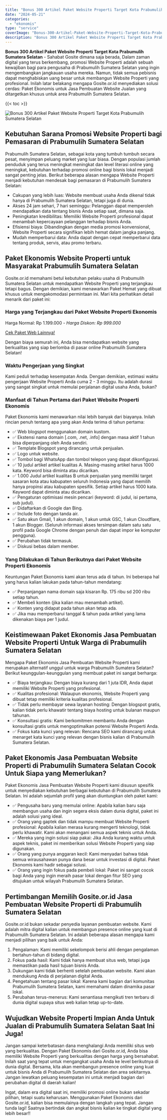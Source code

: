 ```yaml
---
title: "Bonus 300 Artikel Paket Website Properti Target Kota Prabumulih Sumatera Selatan"
date: "2024-05-21"
categories: 
  - "ekonomis"
type: "service"
coverImage: "Bonus-300-Artikel-Paket-Website-Properti-Target-Kota-Prabumulih-Sumatera-Selatan.png"
description: "Bonus 300 Artikel Paket Website Properti Target Kota Prabumulih Sumatera Selatan. Ingat, dalam era digital saat ini, memiliki promosi online bukan sekadar pi..."
---
```


**Bonus 300 Artikel Paket Website Properti Target Kota Prabumulih Sumatera Selatan** - Sahabat Gosite dimana saja berada, Dalam zaman digital yang terus berkembang, promosi Website Properti adalah sebuah kewajiban bagi para pengusaha di Prabumulih Sumatera Selatan yang ingin mengembangkan jangkauan usaha mereka. Namun, tidak semua pebisnis dapat menghabiskan uang besar untuk membangun Website Properti yang profesional. Inilah latar belakang mengapa Gosite.or.id menyediakan solusi cerdas: Paket Ekonomis untuk Jasa Pembuatan Website Jualan yang ditargetkan khusus untuk area Prabumulih Sumatera Selatan.

{{< toc >}}

![Bonus 300 Artikel Paket Website Properti Target Kota Prabumulih Sumatera Selatan](/images/ekonomis/Bonus-300-Artikel-Paket-Website-Properti-Target-Kota-Prabumulih-Sumatera-Selatan.png)

## Kebutuhan Sarana Promosi Website Properti bagi Pemasaran di Prabumulih Sumatera Selatan

Prabumulih Sumatera Selatan, sebagai kota yang tumbuh tumbuh secara pesat, menyimpan peluang market yang luar biasa. Dengan populasi jumlah penduduk yang terus meningkat meningkat dan level literasi online yang meningkat, kebutuhan terhadap promosi online bagi bisnis lokal menjadi sangat penting jelas. Berikut beberapa alasan mengapa Website Properti menjadi kebutuhan mendesak bagi pemasaran di Prabumulih Sumatera Selatan:

- Cakupan yang lebih luas: Website membuat usaha Anda dikenal tidak hanya di Prabumulih Sumatera Selatan, tetapi juga di dunia.
- Akses 24 jam sehari, 7 hari seminggu: Pelanggan dapat memperoleh mendapatkan data tentang bisnis Anda setiap saat, dimana saja.
- Peningkatan kredibilitas: Memiliki Website Properti profesional dapat menambah kepercayaan pelanggan terhadap bisnis Anda.
- Efisiensi biaya: Dibandingkan dengan media promosi konvensional, Website Properti secara signifikan lebih hemat dalam jangka panjang.
- Mudah memperbarui data: Anda dapat dengan cepat memperbarui data tentang produk, servis, atau promo terbaru.

## Paket Ekonomis Website Properti untuk Masyarakat Prabumulih Sumatera Selatan

Gosite.or.id memahami betul kebutuhan pelaku usaha di Prabumulih Sumatera Selatan untuk mendapatkan Website Properti yang terjangkau tetapi bagus. Dengan demikian, kami menawarkan Paket Hemat yang dibuat khusus untuk mengakomodasi permintaan ini. Mari kita perhatikan detail menarik dari paket ini:

### Harga yang Terjangkau dari Paket Website Properti Ekonomis

<a class="cta-button">Harga Normal: Rp 1.199.000 - <em>Harga Diskon: Rp 999.000</em></a>

<a href="/jasa-web/" class="cta-button">Cek Paket Web Lainnya!</a>

Dengan biaya semurah ini, Anda bisa mendapatkan website yang berkualitas yang siap berlomba di pasar online Prabumulih Sumatera Selatan!

### Waktu Pengerjaan yang Singkat

Kami peduli terhadap kesempatan Anda. Dengan demikian, estimasi waktu pengerjaan Website Properti Anda cuma 2 - 3 minggu. Itu adalah durasi yang sangat singkat untuk memulai perjalanan digital usaha Anda, bukan?

### Manfaat di Tahun Pertama dari Paket Website Properti Ekonomis

Paket Ekonomis kami menawarkan nilai lebih banyak dari biayanya. Inilah rincian penuh tentang apa yang akan Anda terima di tahun pertama:

- ✅ Web blogspot menggunakan domain kustom.
- ✅ Ekstensi nama domain \[.com, .net, .info\] dengan masa aktif 1 tahun bisa diperpanjang oleh Anda sendiri.
- ✅ Template Blogspot yang dirancang untuk penjualan.
- ✅ Logo untuk website.
- ✅ Tombol bagi WhatsApp dan tombol telepon yang dapat dikonfigurasi.
- ✅ 10 judul artikel artikel kualitas A. Masing-masing artikel harus 1000 kata. Keyword bisa diminta atau dicarikan.
- ✅ 1.000 Judul artikel kualitas B untuk penjualan yang memiliki target sasaran kota atau kabupaten seluruh Indonesia yang dapat memilih hanya propinsi atau kabupaten spesifik. Setiap artikel harus 1000 kata. Keyword dapat diminta atau dicarikan.
- ✅ Pengaturan optimisasi mesin pencari (keyword: di judul, isi pertama, sub judul).
- ✅ Didaftarkan di Google dan Bing.
- ✅ Include foto dengan tanda air.
- ✅ Satu akun Gmail, 1 akun domain, 1 akun untuk GSC, 1 akun Cloudflare, 1 akun Blogger. (Seluruh informasi akses tersimpan dalam satu satu profil pada Google Chrome dengan penuh dan dapat impor ke komputer pengguna).
- ✅ Perubahan tidak termasuk.
- ✅ Diskusi bebas dalam member.

### Yang Dilakukan di Tahun Berikutnya dari Paket Website Properti Ekonomis

Keuntungan Paket Ekonomis kami akan terus ada di tahun. Ini beberapa hal yang harus kalian lakukan pada tahun-tahun mendatang:

- ✅ Perpanjangan nama domain saja kisaran Rp. 175 ribu sd 200 ribu setiap tahun.
- ✅ Membeli konten (jika kalian mau menambah artikel).
- ✅ Konten yang didapat pada tahun akan tetap ada.
- ✅ Jika mau memperbarui tanggal & tahun pada artikel yang lama dikenakan biaya per 1 judul.

## Keistimewaan Paket Ekonomis Jasa Pembuatan Website Properti Untuk Warga di Prabumulih Sumatera Selatan

Mengapa Paket Ekonomis Jasa Pembuatan Website Properti kami merupakan alternatif unggul untuk warga Prabumulih Sumatera Selatan? Berikut keunggulan-keunggulan yang membuat paket ini sangat berharga:

- ✅ Biaya terjangkau: Dengan biaya kurang dari 1 juta IDR, Anda dapat memiliki Website Properti yang profesional.
- ✅ Kualitas profesional: Walaupun ekonomis, Website Properti yang dibuat tetap memiliki kriteria kualitas profesional.
- ✅ Tidak perlu membayar sewa layanan hosting: Dengan blogspot gratis, kalian tidak perlu khawatir tentang biaya hosting untuk bulanan maupun tahunan.
- ✅ Konsultasi gratis: Kami berkomitmen membantu Anda dengan konsultasi gratis untuk mengoptimalkan potensi Website Properti Anda.
- ✅ Fokus kata kunci yang relevan: Rencana SEO kami dirancang untuk menarget kata kunci yang relevan dengan bisnis kalian di Prabumulih Sumatera Selatan.

## Paket Ekonomis Jasa Pembuatan Website Properti di Prabumulih Sumatera Selatan Cocok Untuk Siapa yang Memerlukan?

Paket Ekonomis Jasa Pembuatan Website Properti kami disusun spesifik untuk menyediakan kebutuhan berbagai kebutuhan di Prabumulih Sumatera Selatan. Ini adalah sejumlah profil yang akan diuntungkan oleh paket kami:

- ✅ Pengusaha baru yang memulai online: Apabila kalian baru saja membangun usaha dan ingin segera eksis dalam dunia digital, paket ini adalah solusi yang ideal.
- ✅ Orang yang gaptek dan tidak mampu membuat Website Properti profesional: Apabila kalian merasa kurang mengerti teknologi, tidak perlu khawatir. Kami akan menangani semua aspek teknis untuk Anda.
- ✅ Mereka yang ingin solusi siap pakai: Jika Anda kurang waktu untuk aspek teknis, paket ini memberikan solusi Website Properti yang siap digunakan.
- ✅ Orang yang punya anggaran kecil: Kami menyadari bahwa tidak semua wirausahawan punya dana besar untuk investasi di digital. Paket Ekonomis kami hadir sebagai solusi.
- ✅ Orang yang ingin fokus pada pembeli lokal: Paket ini sangat cocok bagi Anda yang ingin meraih pasar lokal dengan fitur SEO yang ditujukan untuk wilayah Prabumulih Sumatera Selatan.

## Pertimbangan Memilih Gosite.or.id Jasa Pembuatan Website Properti di Prabumulih Sumatera Selatan

Gosite.or.id bukan sekadar penyedia layanan pembuatan website. Kami adalah mitra digital kalian untuk membangun presence online yang kuat di Prabumulih Sumatera Selatan. Ini adalah beberapa alasan mengapa kami menjadi pilihan yang baik untuk Anda:

1. Pengalaman: Kami memiliki sekelompok berisi ahli dengan pengalaman bertahun-tahun di bidang digital.
2. Fokus pada hasil: Kami tidak hanya membuat situs web, tetapi juga memastikan pada hasil tujuan bisnis Anda.
3. Dukungan kami tidak berhenti setelah pembuatan website. Kami akan mendukung Anda di perjalanan digital Anda.
4. Pengetahuan tentang pasar lokal: Karena kami bagian dari komunitas Prabumulih Sumatera Selatan, kami memahami dalam dinamika pasar lokal.
5. Perubahan terus-menerus: Kami senantiasa mengikuti tren terbaru di dunia digital supaya situs web kalian tetap up-to-date.

## Wujudkan Website Properti Impian Anda Untuk Jualan di Prabumulih Sumatera Selatan Saat Ini Juga!

Jangan sampai keterbatasan dana menghalangi Anda memiliki situs web yang berkualitas. Dengan Paket Ekonomis dari Gosite.or.id, Anda bisa memiliki Website Properti yang berkualitas dengan harga yang bersahabat. Inilah saat yang tepat untuk mengangkat usaha Anda ke level berikutnya di dunia digital. Bersama, kita akan membangun presence online yang kuat untuk bisnis Anda di Prabumulih Sumatera Selatan dan area sekitarnya. Jangan lewatkan peluang kesempatan ini untuk menjadi bagian dari perubahan digital di daerah kalian!

Ingat, dalam era digital saat ini, memiliki promosi online bukan sekadar pilihan, tetapi suatu keharusan. Menggunakan Paket Ekonomis dari Gosite.or.id, kalian bisa memulainya dengan langkah yang tepat. Jangan tunda lagi! Saatnya bertindak dan angkat bisnis kalian ke tingkat digital yang lebih besar!!